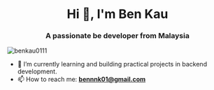 <h1 align="center">Hi 👋, I'm Ben Kau</h1>

<h3 align="center">A passionate be developer from Malaysia</h3>

<img src="https://komarev.com/ghpvc/?username=benkau0111&label=Profile%20views&color=0e75b6&style=flat" alt="benkau0111" />

- 🌱 I’m currently learning and building practical projects in backend development.
- 📫 How to reach me: **bennnk01@gmail.com**

<!--
**BenKau0111/BenKau0111** is a ✨ _special_ ✨ repository because its `README.md` (this file) appears on your GitHub profile.

Here are some ideas to get you started:

- 🔭 I’m currently working on ...
- 🌱 I’m currently learning ...
- 👯 I’m looking to collaborate on ...
- 🤔 I’m looking for help with ...
- 💬 Ask me about ...
- 📫 How to reach me: ...
- 😄 Pronouns: ...
- ⚡ Fun fact: ...
-->
